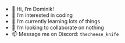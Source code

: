 - 👋 Hi, I’m Dominik!
- 👀 I’m interested in coding
- 🌱 I’m currently learning lots of things
- 💞️ I’m looking to collaborate on nothing
- 📫 Message me on Discord: `thecheese_knife`
